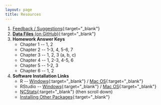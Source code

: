 ```yaml
---
layout: page
title: Resources
---
```


1. [Feedback / Suggestions](https://www.suggestionox.com/r/W16-207){:target="_blank"}
1. [**Data Files** (on GitHub)](https://github.com/droglenc/NCData){:target="_blank"}
1. **Homework Answer Keys**
    * Chapter 1 -- 1, 2
    * Chapter 2 -- 1-3, 4, 5-6, 7
    * Chapter 3 -- 1, 2, 3 (a, b, c)
    * Chapter 4 -- 1, 2-3, 4-5, 6
    * Chapter 5 -- 1-2, 3
    * Chapter 6 -- 1, 2
1. **Software Installation Links**
    * R -- [Windows](http://derekogle.com/IFAR/supplements/installations/InstallRWin.html){:target="_blank"} / [Mac OS](http://derekogle.com/IFAR/supplements/installations/InstallRMac.html){:target="_blank"}
    * RStudio -- [Windows](http://derekogle.com/IFAR/supplements/installations/InstallRStudioWin.html){:target="_blank"} / [Mac OS](http://derekogle.com/IFAR/supplements/installations/InstallPackagesRMac.html){:target="_blank"}
    * [NCStats](https://github.com/droglenc/NCStats){:target="_blank"} (then scroll down)
    * [Installing Other Packages](http://derekogle.com/IFAR/supplements/installations/InstallPackagesRStudio.html){:target="_blank"}
